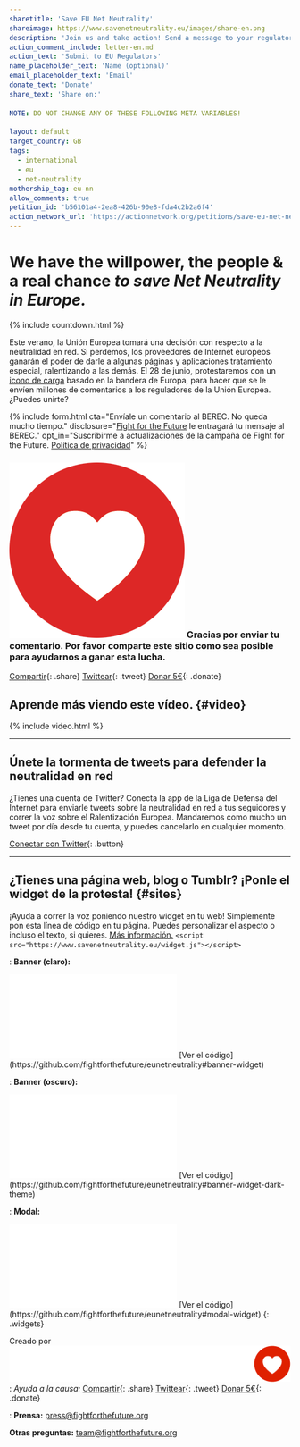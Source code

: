 ```yaml
---
sharetitle: 'Save EU Net Neutrality'
shareimage: https://www.savenetneutrality.eu/images/share-en.png
description: 'Join us and take action! Send a message to your regulator.'
action_comment_include: letter-en.md
action_text: 'Submit to EU Regulators'
name_placeholder_text: 'Name (optional)'
email_placeholder_text: 'Email'
donate_text: 'Donate'
share_text: 'Share on:'

NOTE: DO NOT CHANGE ANY OF THESE FOLLOWING META VARIABLES!

layout: default
target_country: GB
tags:
  - international
  - eu
  - net-neutrality
mothership_tag: eu-nn
allow_comments: true
petition_id: 'b56101a4-2ea8-426b-90e8-fda4c2b2a6f4'
action_network_url: 'https://actionnetwork.org/petitions/save-eu-net-neutrality'
---
```


# We have **the willpower**, **the people** & **a real chance** _to save Net Neutrality in Europe._

{% include countdown.html %}

Este verano, la Unión Europea tomará una decisión con respecto a la neutralidad en red. Si perdemos, los proveedores de Internet europeos ganarán el poder de darle a algunas páginas y aplicaciones tratamiento especial, ralentizando a las demás. El 28 de junio, protestaremos con un <a href="#sites">icono de carga</a> basado en la bandera de Europa, para hacer que se le envíen millones de comentarios a los reguladores de la Unión Europea. ¿Puedes unirte?

{% include form.html
  cta="Envíale un comentario al BEREC. No queda mucho tiempo."
  disclosure="[Fight for the Future](https://www.fightforthefuture.org) le entragará tu mensaje al BEREC."
  opt_in="Suscribirme a actualizaciones de la campaña de Fight for the Future. [Política de privacidad](https://www.fightforthefuture.org/privacy)"
%}

### ![](/images/heart.png) Gracias por enviar tu comentario. Por favor comparte este sitio como sea posible para ayudarnos a ganar esta lucha.

[Compartir](https://www.facebook.com/sharer/sharer.php?u=http://www.savenetneutrality.eu){: .share}
[Twittear](https://twitter.com/intent/tweet?text=http%3A%2F%2Fwww.savenetneutrality.eu){: .tweet}
[Donar 5€](https://donate.fightforthefuture.org/?tag=eu-nn){: .donate}

## Aprende más viendo este vídeo. {#video}

{% include video.html %}

----

## Únete la tormenta de tweets para defender la neutralidad en red

¿Tienes una cuenta de Twitter? Conecta la app de la Liga de Defensa del Internet para enviarle tweets sobre la neutralidad en red a tus seguidores y correr la voz sobre el Ralentización Europea. Mandaremos como mucho un tweet por día desde tu cuenta, y puedes cancelarlo en cualquier momento.

[Conectar con Twitter](#twitter){: .button}

----

## ¿Tienes una página web, blog o Tumblr? ¡Ponle el widget de la protesta! {#sites}

¡Ayuda a correr la voz poniendo nuestro widget en tu web! Simplemente pon esta línea de código en tu página. Puedes personalizar el aspecto o incluso el texto, si quieres. [Más información.](https://github.com/fightforthefuture/eunetneutrality#embed-the-widget-on-your-site) `<script src="https://www.savenetneutrality.eu/widget.js"></script>`

: **Banner (claro):**
  <iframe frameborder="0" src="/widget/banner/index.html#demo"></iframe>
  [Ver el código](https://github.com/fightforthefuture/eunetneutrality#banner-widget)

: **Banner (oscuro):**
  <iframe frameborder="0" src="/widget/banner/index.html#demo-dark"></iframe>
  [Ver el código](https://github.com/fightforthefuture/eunetneutrality#banner-widget-dark-theme)

: **Modal:**
  <iframe frameborder="0" src="/widget/modal/index.html#demo"></iframe>
  [Ver el código](https://github.com/fightforthefuture/eunetneutrality#modal-widget)
{: .widgets}

Creado por ![](images/fftf-footer-logo.png)
: _Ayuda a la causa:_
  [Compartir](https://www.facebook.com/sharer/sharer.php?u=http://www.savenetneutrality.eu){: .share}
  [Twittear](https://twitter.com/intent/tweet?text=http%3A%2F%2Fwww.savenetneutrality.eu){: .tweet}
  [Donar 5€](https://donate.fightforthefuture.org/?tag=eu-nn){: .donate}

: **Prensa:** [press@fightforthefuture.org](mailto:press@fightforthefuture.org)

  **Otras preguntas:** [team@fightforthefuture.org](mailto:team@fightforthefuture.org)
